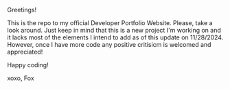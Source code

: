 Greetings!

This is the repo to my official Developer Portfolio Website. Please, take a look around. Just keep in mind that this is a new project I'm working on and it lacks most of the elements I intend to add as of this update on 11/28/2024. However, once I have more code any positive critisicm is welcomed and appreciated! 

Happy coding!

xoxo,
Fox